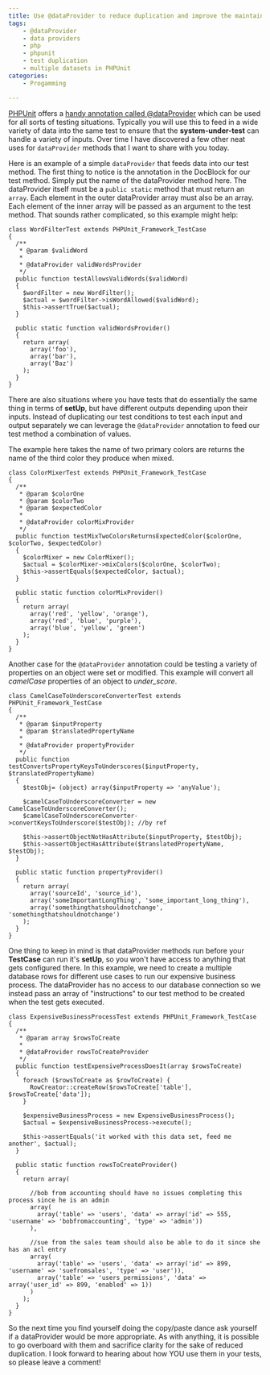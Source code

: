 ```yaml
---
title: Use @dataProvider to reduce duplication and improve the maintainability of your tests
tags:
    - @dataProvider
    - data providers
    - php
    - phpunit
    - test duplication
    - multiple datasets in PHPUnit
categories:
    - Progamming

---
```

[PHPUnit](http://phpunit.de/) offers a [handy annotation called @dataProvider](http://phpunit.de/manual/current/en/phpunit-book.html#appendixes.annotations.dataProvider) which can be
used for all sorts of testing situations. Typically you will use this to feed in a wide variety of data into the same test to ensure that the **system-under-test** can handle a variety of inputs.
Over time I have discovered a few other neat uses for `dataProvider` methods that I want to share with you today.

<!--more-->

Here is an example of a simple `dataProvider` that feeds data into our test method. The first thing to notice is the annotation in the DocBlock for our test method. Simply put the name of the dataProvider method here. The dataProvider itself must be a `public static` method that must return an `array`. Each element in the outer dataProvider array must also be an array. Each element of the inner array will be passed as an argument to the test method. That sounds rather complicated, so this example might help:

~~~
class WordFilterTest extends PHPUnit_Framework_TestCase
{
  /**
   * @param $validWord
   *
   * @dataProvider validWordsProvider
   */
  public function testAllowsValidWords($validWord)
  {
    $wordFilter = new WordFilter();
    $actual = $wordFilter->isWordAllowed($validWord);
    $this->assertTrue($actual);
  }

  public static function validWordsProvider()
  {
    return array(
      array('foo'),
      array('bar'),
      array('Baz')
    );
  }
}
~~~

There are also situations where you have tests that do essentially the same thing in terms of **setUp**, but have different outputs depending upon their inputs. Instead of duplicating our test conditions to test each input and output separately we can leverage the `@dataProvider` annotation to feed our test method a combination of values.

The example here takes the name of two primary colors are returns the name of the third color they produce when mixed.

~~~
class ColorMixerTest extends PHPUnit_Framework_TestCase
{
  /**
   * @param $colorOne
   * @param $colorTwo
   * @param $expectedColor
   *
   * @dataProvider colorMixProvider
   */
  public function testMixTwoColorsReturnsExpectedColor($colorOne, $colorTwo, $expectedColor)
  {
    $colorMixer = new ColorMixer();
    $actual = $colorMixer->mixColors($colorOne, $colorTwo);
    $this->assertEquals($expectedColor, $actual);
  }

  public static function colorMixProvider()
  {
    return array(
      array('red', 'yellow', 'orange'),
      array('red', 'blue', 'purple'),
      array('blue', 'yellow', 'green')
    );
  }
}
~~~
Another case for the `@dataProvider` annotation could be testing a variety of properties on an object were set or modified. This example will convert all _camelCase_ properties of an object to _under_score_.

~~~
class CamelCaseToUnderscoreConverterTest extends PHPUnit_Framework_TestCase
{
  /**
   * @param $inputProperty
   * @param $translatedPropertyName
   *
   * @dataProvider propertyProvider
   */
  public function testConvertsPropertyKeysToUnderscores($inputProperty, $translatedPropertyName)
  {
    $testObj= (object) array($inputProperty => 'anyValue');

    $camelCaseToUnderscoreConverter = new CamelCaseToUnderscoreConverter();
    $camelCaseToUnderscoreConverter->convertKeysToUnderscore($testObj); //by ref

    $this->assertObjectNotHasAttribute($inputProperty, $testObj);
    $this->assertObjectHasAttribute($translatedPropertyName, $testObj);
  }

  public static function propertyProvider()
  {
    return array(
      array('sourceId', 'source_id'),
      array('someImportantLongThing', 'some_important_long_thing'),
      array('somethingthatshouldnotchange', 'somethingthatshouldnotchange')
    );
  }
}
~~~

One thing to keep in mind is that dataProvider methods run before your **TestCase** can run it's **setUp**, so you won't have access to anything that gets configured there.
In this example, we need to create a multiple database rows for different use cases to run our expensive business process.
The dataProvider has no access to our database connection so we instead pass an array of "instructions" to our test method to be created when the test gets executed.

~~~
class ExpensiveBusinessProcessTest extends PHPUnit_Framework_TestCase
{
  /**
   * @param array $rowsToCreate
   *
   * @dataProvider rowsToCreateProvider
   */
  public function testExpensiveProcessDoesIt(array $rowsToCreate)
  {
    foreach ($rowsToCreate as $rowToCreate) {
      RowCreator::createRow($rowsToCreate['table'], $rowsToCreate['data']);
    }

    $expensiveBusinessProcess = new ExpensiveBusinessProcess();
    $actual = $expensiveBusinessProcess->execute();

    $this->assertEquals('it worked with this data set, feed me another', $actual);
  }

  public static function rowsToCreateProvider()
  {
    return array(

      //bob from accounting should have no issues completing this process since he is an admin
      array(
        array('table' => 'users', 'data' => array('id' => 555, 'username' => 'bobfromaccounting', 'type' => 'admin'))
      ),

      //sue from the sales team should also be able to do it since she has an acl entry
      array(
        array('table' => 'users', 'data' => array('id' => 899, 'username' => 'suefromsales', 'type' => 'user')),
        array('table' => 'users_permissions', 'data' => array('user_id' => 899, 'enabled' => 1))
      )
    );
  }
}
~~~
So the next time you find yourself doing the copy/paste dance ask yourself if a dataProvider would be more appropriate. As with anything, it is possible to go overboard with them and sacrifice clarity for the sake of reduced duplication. I look forward to hearing about how YOU use them in your tests, so please leave a comment!
